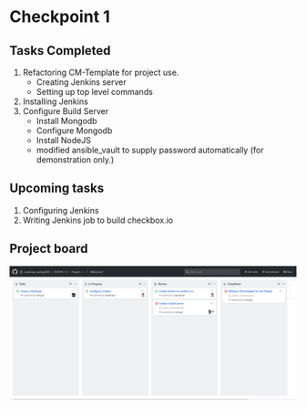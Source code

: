 
# Checkpoint 1 

## Tasks Completed 

1. Refactoring CM-Template for project use.
    - Creating Jenkins server
    - Setting up top level commands
2. Installing Jenkins
3. Configure Build Server
    - Install Mongodb
    - Configure Mongodb
    - Install NodeJS
    - modified ansible_vault to supply password automatically (for demonstration only.)


## Upcoming tasks

1. Configuring Jenkins
2. Writing Jenkins job to build checkbox.io
 
## Project board

![](images/Checkpoint1.png)
